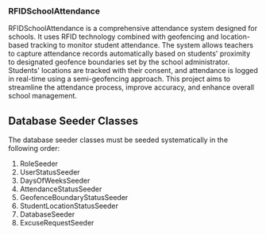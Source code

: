 ### RFIDSchoolAttendance

RFIDSchoolAttendance is a comprehensive attendance system designed for schools. It uses RFID technology combined with geofencing and location-based tracking to monitor student attendance. The system allows teachers to capture attendance records automatically based on students' proximity to designated geofence boundaries set by the school administrator. Students' locations are tracked with their consent, and attendance is logged in real-time using a semi-geofencing approach. This project aims to streamline the attendance process, improve accuracy, and enhance overall school management.

## Database Seeder Classes

The database seeder classes must be seeded systematically in the following order:

1. RoleSeeder
2. UserStatusSeeder
3. DaysOfWeeksSeeder
4. AttendanceStatusSeeder
5. GeofenceBoundaryStatusSeeder
6. StudentLocationStatusSeeder
7. DatabaseSeeder
8. ExcuseRequestSeeder
